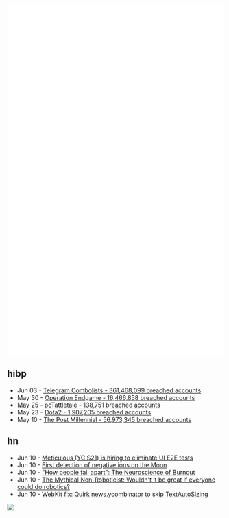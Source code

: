 ![Metrics](https://raw.githubusercontent.com/phixion/phixion/master/metrics.svg)

## hibp

<!--
for https://github.com/phixion/phixion/blob/main/.github/workflows/feeds.yml
-->
<!--START_SECTION:haveibeenpwnd-->
- Jun 03 - [Telegram Combolists - 361,468,099 breached accounts](https://haveibeenpwned.com/PwnedWebsites#TelegramCombolists)
- May 30 - [Operation Endgame - 16,466,858 breached accounts](https://haveibeenpwned.com/PwnedWebsites#OperationEndgame)
- May 25 - [pcTattletale - 138,751 breached accounts](https://haveibeenpwned.com/PwnedWebsites#pcTattletale)
- May 23 - [Dota2 - 1,907,205 breached accounts](https://haveibeenpwned.com/PwnedWebsites#Dota2)
- May 10 - [The Post Millennial - 56,973,345 breached accounts](https://haveibeenpwned.com/PwnedWebsites#ThePostMillennial)
<!--END_SECTION:haveibeenpwnd-->

## hn

<!--
for https://github.com/phixion/phixion/blob/main/.github/workflows/feeds.yml
-->
<!--START_SECTION:hn-->
- Jun 10 - [Meticulous (YC S21) is hiring to eliminate UI E2E tests](https://news.ycombinator.com/item?id=40632641)
- Jun 10 - [First detection of negative ions on the Moon](https://www.esa.int/Science_Exploration/Human_and_Robotic_Exploration/First_detection_of_negative_ions_on_the_Moon)
- Jun 10 - ["How people fall apart": The Neuroscience of Burnout](https://yaledailynews.com/blog/2022/03/29/how-people-fall-apart-yale-faculty-discuss-the-impact-of-burnout-on-the-brain/)
- Jun 10 - [The Mythical Non-Roboticist: Wouldn't it be great if everyone could do robotics?](https://spectrum.ieee.org/the-mythical-non-roboticist)
- Jun 10 - [WebKit fix: Quirk news.ycombinator to skip TextAutoSizing](https://github.com/WebKit/WebKit/commit/84ae355619354ee1bfa7daaa1fc95565a6726be3)
<!--END_SECTION:hn-->

<!--
for https://yhype.me
-->
![](https://hit.yhype.me/github/profile?user_id=13013670)
